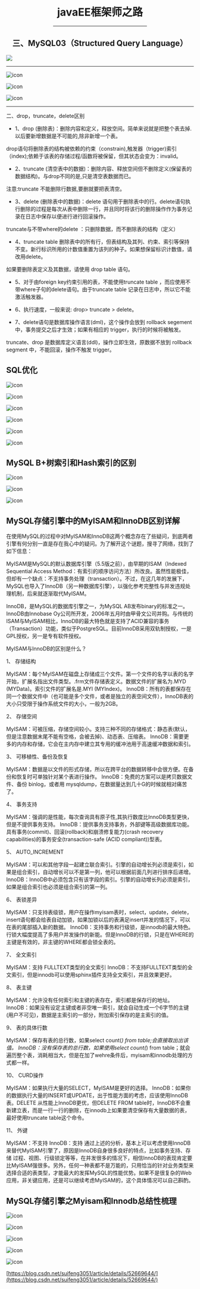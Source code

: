 <center>  

# javaEE框架师之路  

<hr width = "50%">  

## 三、MySQL03（Structured Query Language）    

</center>    
   
![](https://i.imgur.com/n9L9G9x.jpg)   
   
---- 
   
![icon](img/MySql03-img01.png)   
   
![icon](img/MySql03-img16.png)   
   
![icon](img/MySql03-img17.png)   
      
---   
  
二、drop，truncate，delete区别

* 1、drop (删除表)：删除内容和定义，释放空间。简单来说就是把整个表去掉.以后要新增数据是不可能的,除非新增一个表。

drop语句将删除表的结构被依赖的约束（constrain),触发器（trigger)索引（index);依赖于该表的存储过程/函数将被保留，但其状态会变为：invalid。

* 2、truncate (清空表中的数据)：删除内容、释放空间但不删除定义(保留表的数据结构)。与drop不同的是,只是清空表数据而已。

注意:truncate 不能删除行数据,要删就要把表清空。

* 3、delete (删除表中的数据)：delete 语句用于删除表中的行。delete语句执行删除的过程是每次从表中删除一行，并且同时将该行的删除操作作为事务记录在日志中保存以便进行进行回滚操作。

truncate与不带where的delete ：只删除数据，而不删除表的结构（定义）

* 4、truncate table 删除表中的所有行，但表结构及其列、约束、索引等保持不变。新行标识所用的计数值重置为该列的种子。如果想保留标识计数值，请改用delete。

如果要删除表定义及其数据，请使用 drop table 语句。  
    
* 5、对于由foreign key约束引用的表，不能使用truncate table ，而应使用不带where子句的delete语句。由于truncate table 记录在日志中，所以它不能激活触发器。

* 6、执行速度，一般来说: drop> truncate > delete。

* 7、delete语句是数据库操作语言(dml)，这个操作会放到 rollback segement 中，事务提交之后才生效；如果有相应的 trigger，执行的时候将被触发。

truncate、drop 是数据库定义语言(ddl)，操作立即生效，原数据不放到 rollback segment 中，不能回滚，操作不触发 trigger。 
   
## SQL优化
![icon](img/MySql03-img02.png)     
   
![icon](img/MySql03-img03.png)     
   
![icon](img/MySql03-img04.png)   
   
![icon](img/MySql03-img05.png)   
   
![icon](img/MySql03-img06.png)   
   
![icon](img/MySql03-img07.png)   
   
   
## MySQL B+树索引和Hash索引的区别    
     
![icon](img/MySql03-img08.png)   
   
![icon](img/MySql03-img09.png)   
   
![icon](img/MySql03-img10.png)   
   
   

## MySQL存储引擎中的MyISAM和InnoDB区别详解   
   
在使用MySQL的过程中对MyISAM和InnoDB这两个概念存在了些疑问，到底两者引擎有何分别一直是存在我心中的疑问。为了解开这个谜题，搜寻了网络，找到了如下信息：

MyISAM是MySQL的默认数据库引擎（5.5版之前），由早期的ISAM（Indexed Sequential Access Method：有索引的顺序访问方法）所改良。虽然性能极佳，但却有一个缺点：不支持事务处理（transaction）。不过，在这几年的发展下，MySQL也导入了InnoDB（另一种数据库引擎），以强化参考完整性与并发违规处理机制，后来就逐渐取代MyISAM。

InnoDB，是MySQL的数据库引擎之一，为MySQL AB发布binary的标准之一。InnoDB由Innobase Oy公司所开发，2006年五月时由甲骨文公司并购。与传统的ISAM与MyISAM相比，InnoDB的最大特色就是支持了ACID兼容的事务（Transaction）功能，类似于PostgreSQL。目前InnoDB采用双轨制授权，一是GPL授权，另一是专有软件授权。    
   
MyISAM与InnoDB的区别是什么？

1、 存储结构

MyISAM：每个MyISAM在磁盘上存储成三个文件。第一个文件的名字以表的名字开始，扩展名指出文件类型。.frm文件存储表定义。数据文件的扩展名为.MYD (MYData)。索引文件的扩展名是.MYI (MYIndex)。
InnoDB：所有的表都保存在同一个数据文件中（也可能是多个文件，或者是独立的表空间文件），InnoDB表的大小只受限于操作系统文件的大小，一般为2GB。  
   
2、 存储空间

MyISAM：可被压缩，存储空间较小。支持三种不同的存储格式：静态表(默认，但是注意数据末尾不能有空格，会被去掉)、动态表、压缩表。
InnoDB：需要更多的内存和存储，它会在主内存中建立其专用的缓冲池用于高速缓冲数据和索引。

3、 可移植性、备份及恢复

MyISAM：数据是以文件的形式存储，所以在跨平台的数据转移中会很方便。在备份和恢复时可单独针对某个表进行操作。
InnoDB：免费的方案可以是拷贝数据文件、备份 binlog，或者用 mysqldump，在数据量达到几十G的时候就相对痛苦了。

4、 事务支持

MyISAM：强调的是性能，每次查询具有原子性,其执行数度比InnoDB类型更快，但是不提供事务支持。
InnoDB：提供事务支持事务，外部键等高级数据库功能。 具有事务(commit)、回滚(rollback)和崩溃修复能力(crash recovery capabilities)的事务安全(transaction-safe (ACID compliant))型表。

5、 AUTO_INCREMENT

MyISAM：可以和其他字段一起建立联合索引。引擎的自动增长列必须是索引，如果是组合索引，自动增长可以不是第一列，他可以根据前面几列进行排序后递增。
InnoDB：InnoDB中必须包含只有该字段的索引。引擎的自动增长列必须是索引，如果是组合索引也必须是组合索引的第一列。

6、 表锁差异

MyISAM：只支持表级锁，用户在操作myisam表时，select，update，delete，insert语句都会给表自动加锁，如果加锁以后的表满足insert并发的情况下，可以在表的尾部插入新的数据。
InnoDB：支持事务和行级锁，是innodb的最大特色。行锁大幅度提高了多用户并发操作的新能。但是InnoDB的行锁，只是在WHERE的主键是有效的，非主键的WHERE都会锁全表的。

7、 全文索引

MyISAM：支持 FULLTEXT类型的全文索引
InnoDB：不支持FULLTEXT类型的全文索引，但是innodb可以使用sphinx插件支持全文索引，并且效果更好。

8、 表主键

MyISAM：允许没有任何索引和主键的表存在，索引都是保存行的地址。
InnoDB：如果没有设定主键或者非空唯一索引，就会自动生成一个6字节的主键(用户不可见)，数据是主索引的一部分，附加索引保存的是主索引的值。

9、 表的具体行数

MyISAM：保存有表的总行数，如果select count(*) from table;会直接取出出该值。
InnoDB：没有保存表的总行数，如果使用select count(*) from table；就会遍历整个表，消耗相当大，但是在加了wehre条件后，myisam和innodb处理的方式都一样。

10、 CURD操作

MyISAM：如果执行大量的SELECT，MyISAM是更好的选择。
InnoDB：如果你的数据执行大量的INSERT或UPDATE，出于性能方面的考虑，应该使用InnoDB表。DELETE 从性能上InnoDB更优，但DELETE FROM table时，InnoDB不会重新建立表，而是一行一行的删除，在innodb上如果要清空保存有大量数据的表，最好使用truncate table这个命令。

11、 外键

MyISAM：不支持
InnoDB：支持
通过上述的分析，基本上可以考虑使用InnoDB来替代MyISAM引擎了，原因是InnoDB自身很多良好的特点，比如事务支持、存储 过程、视图、行级锁定等等，在并发很多的情况下，相信InnoDB的表现肯定要比MyISAM强很多。另外，任何一种表都不是万能的，只用恰当的针对业务类型来选择合适的表类型，才能最大的发挥MySQL的性能优势。如果不是很复杂的Web应用，非关键应用，还是可以继续考虑MyISAM的，这个具体情况可以自己斟酌。    
   
  
## MySQL存储引擎之Myisam和Innodb总结性梳理   
   
![icon](img/MySql03-img11.png)   
   
![icon](img/MySql03-img12.png)   
   
![icon](img/MySql03-img13.png)   
   
![icon](img/MySql03-img14.png)   
    
![icon](img/MySql03-img15.png)      
   
   
  

[https://blog.csdn.net/suifeng3051/article/details/52669644/](https://blog.csdn.net/suifeng3051/article/details/52669644/)